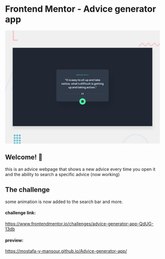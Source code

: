 # Frontend Mentor - Advice generator app

![Design preview for the Advice generator app coding challenge](./design/desktop-preview.jpg)

## Welcome! 👋

this is an advice webpage that shows a new advice every time you open it and the ability to search a specific advice (now working)

## The challenge

some animation is now added to the search bar and more.

#### challenge link:
https://www.frontendmentor.io/challenges/advice-generator-app-QdUG-13db

#### preview:
https://mostafa-y-mansour.github.io/Advice-generator-app/
